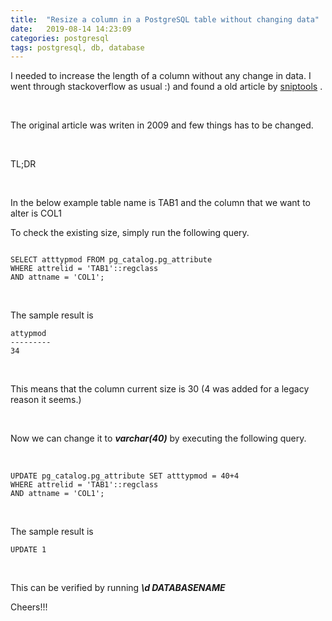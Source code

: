 ```yaml
---
title:  "Resize a column in a PostgreSQL table without changing data"
date:   2019-08-14 14:23:09
categories: postgresql
tags: postgresql, db, database
---
```


I needed to increase the length of a column without any change in data. I went through stackoverflow as usual :) and found a old article by [sniptools](https://sniptools.com/databases/resize-a-column-in-a-postgresql-table-without-changing-data/) .

<br />

The original article was writen in 2009 and few things has to be changed.

<br />

TL;DR

<br />

In the below example table name is TAB1 and the column that we want to alter is COL1

To check the existing size, simply run the following query.

``` postgresql

SELECT atttypmod FROM pg_catalog.pg_attribute 
WHERE attrelid = 'TAB1'::regclass 
AND attname = 'COL1';

```


<br />


The sample result is 

```
attypmod
---------
34
```


<br />


This means that the column current size is 30 (4 was added for a legacy reason it seems.)


<br />


Now we can change it to ***varchar(40)*** by executing the following query.


<br />


``` postgresql
UPDATE pg_catalog.pg_attribute SET atttypmod = 40+4
WHERE attrelid = 'TAB1'::regclass
AND attname = 'COL1';
```


<br />


The sample result is

```
UPDATE 1
```

<br />

This can be verified by running ***\d DATABASENAME***

Cheers!!!
